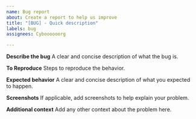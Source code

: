 ```yaml
---
name: Bug report
about: Create a report to help us improve
title: "[BUG] - Quick description"
labels: bug
assignees: Cyboooooorg

---
```


**Describe the bug**
A clear and concise description of what the bug is.

**To Reproduce**
Steps to reproduce the behavior.

**Expected behavior**
A clear and concise description of what you expected to happen.

**Screenshots**
If applicable, add screenshots to help explain your problem.

**Additional context**
Add any other context about the problem here.

